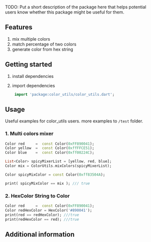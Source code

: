 <!--
This README describes the package. If you publish this package to pub.dev,
this README's contents appear on the landing page for your package.

For information about how to write a good package README, see the guide for
[writing package pages](https://dart.dev/guides/libraries/writing-package-pages).

For general information about developing packages, see the Dart guide for
[creating packages](https://dart.dev/guides/libraries/create-library-packages)
and the Flutter guide for
[developing packages and plugins](https://flutter.dev/developing-packages).
-->

TODO: Put a short description of the package here that helps potential users
know whether this package might be useful for them.

## Features
1. mix multiple colors
2. match percentage of two colors
3. generate color from hex string


## Getting started

1. install dependencies
2. import dependencies

   ```dart
    import 'package:color_utils/color_utils.dart';
   ```
    

## Usage

 Useful examples for color_utils users. more examples
to `/test` folder.

### 1. Multi colors mixer
```dart
Color red     =  const Color(0xFF890041);
Color yellow  =  const Color(0xffFFCE51);
Color blue    =  const Color(0xff00224C);

List<Color> spicyMixerList = [yellow, red, blue];
Color mix = ColorUtils.mixColors(spicyMixerList);

Color spicyMixColor = const Color(0xff83504A);

print( spicyMixColor == mix ); /// true

```
### 2. HexColor String to Color
```dart
Color red     =  const Color(0xFF890041);
Color redHexColor = HexColor('#890041');
print(red == redHexColor); ///true
print(redHexColor == red); ///true
```

## Additional information


